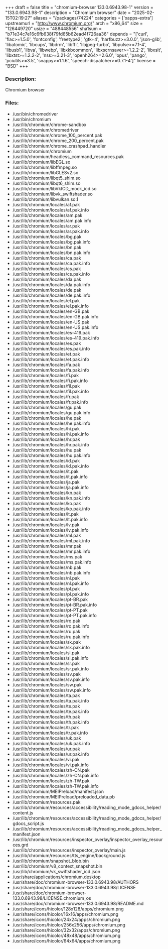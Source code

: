 +++
draft = false
title = "chromium-browser 133.0.6943.98-1"
version = "133.0.6943.98-1"
description = "Chromium browser"
date = "2025-02-15T02:19:27"
aliases = "/packages/74224"
categories = ['xapps-extra']
upstreamurl = "http://www.chromium.org/"
arch = "x86_64"
size = "126449720"
usize = "488448556"
sha1sum = "b71e34c7e16c6fb638f79fd65b62ead4f726aa36"
depends = "['curl', 'flac>=1.5.0', 'fontconfig', 'freetype2', 'gtk+4', 'harfbuzz>=3.0.0', 'json-glib', 'libatomic', 'libcups', 'libdrm', 'libffi', 'libjpeg-turbo', 'libpulse>=7.1-4', 'libusb1', 'libva', 'libwebp', 'libxkbcommon', 'libxscrnsaver>=1.2.2-2', 'libxslt', 'libxtst>=1.2.2-2', 'nss>=3.21-3', 'openh264>=2.6.0', 'opus', 'pango', 'pciutils>=3.5', 'snappy>=1.1.6', 'speech-dispatcher>=0.7.1-4']"
license = "BSD"
+++
### Description: 
Chromium browser

### Files: 
* /usr/bin/chromedriver
* /usr/bin/chromium
* /usr/lib/chromium/chrome-sandbox
* /usr/lib/chromium/chromedriver
* /usr/lib/chromium/chrome_100_percent.pak
* /usr/lib/chromium/chrome_200_percent.pak
* /usr/lib/chromium/chrome_crashpad_handler
* /usr/lib/chromium/chromium
* /usr/lib/chromium/headless_command_resources.pak
* /usr/lib/chromium/libEGL.so
* /usr/lib/chromium/libffmpeg.so
* /usr/lib/chromium/libGLESv2.so
* /usr/lib/chromium/libqt5_shim.so
* /usr/lib/chromium/libqt6_shim.so
* /usr/lib/chromium/libVkICD_mock_icd.so
* /usr/lib/chromium/libvk_swiftshader.so
* /usr/lib/chromium/libvulkan.so.1
* /usr/lib/chromium/locales/af.pak
* /usr/lib/chromium/locales/af.pak.info
* /usr/lib/chromium/locales/am.pak
* /usr/lib/chromium/locales/am.pak.info
* /usr/lib/chromium/locales/ar.pak
* /usr/lib/chromium/locales/ar.pak.info
* /usr/lib/chromium/locales/bg.pak
* /usr/lib/chromium/locales/bg.pak.info
* /usr/lib/chromium/locales/bn.pak
* /usr/lib/chromium/locales/bn.pak.info
* /usr/lib/chromium/locales/ca.pak
* /usr/lib/chromium/locales/ca.pak.info
* /usr/lib/chromium/locales/cs.pak
* /usr/lib/chromium/locales/cs.pak.info
* /usr/lib/chromium/locales/da.pak
* /usr/lib/chromium/locales/da.pak.info
* /usr/lib/chromium/locales/de.pak
* /usr/lib/chromium/locales/de.pak.info
* /usr/lib/chromium/locales/el.pak
* /usr/lib/chromium/locales/el.pak.info
* /usr/lib/chromium/locales/en-GB.pak
* /usr/lib/chromium/locales/en-GB.pak.info
* /usr/lib/chromium/locales/en-US.pak
* /usr/lib/chromium/locales/en-US.pak.info
* /usr/lib/chromium/locales/es-419.pak
* /usr/lib/chromium/locales/es-419.pak.info
* /usr/lib/chromium/locales/es.pak
* /usr/lib/chromium/locales/es.pak.info
* /usr/lib/chromium/locales/et.pak
* /usr/lib/chromium/locales/et.pak.info
* /usr/lib/chromium/locales/fa.pak
* /usr/lib/chromium/locales/fa.pak.info
* /usr/lib/chromium/locales/fi.pak
* /usr/lib/chromium/locales/fi.pak.info
* /usr/lib/chromium/locales/fil.pak
* /usr/lib/chromium/locales/fil.pak.info
* /usr/lib/chromium/locales/fr.pak
* /usr/lib/chromium/locales/fr.pak.info
* /usr/lib/chromium/locales/gu.pak
* /usr/lib/chromium/locales/gu.pak.info
* /usr/lib/chromium/locales/he.pak
* /usr/lib/chromium/locales/he.pak.info
* /usr/lib/chromium/locales/hi.pak
* /usr/lib/chromium/locales/hi.pak.info
* /usr/lib/chromium/locales/hr.pak
* /usr/lib/chromium/locales/hr.pak.info
* /usr/lib/chromium/locales/hu.pak
* /usr/lib/chromium/locales/hu.pak.info
* /usr/lib/chromium/locales/id.pak
* /usr/lib/chromium/locales/id.pak.info
* /usr/lib/chromium/locales/it.pak
* /usr/lib/chromium/locales/it.pak.info
* /usr/lib/chromium/locales/ja.pak
* /usr/lib/chromium/locales/ja.pak.info
* /usr/lib/chromium/locales/kn.pak
* /usr/lib/chromium/locales/kn.pak.info
* /usr/lib/chromium/locales/ko.pak
* /usr/lib/chromium/locales/ko.pak.info
* /usr/lib/chromium/locales/lt.pak
* /usr/lib/chromium/locales/lt.pak.info
* /usr/lib/chromium/locales/lv.pak
* /usr/lib/chromium/locales/lv.pak.info
* /usr/lib/chromium/locales/ml.pak
* /usr/lib/chromium/locales/ml.pak.info
* /usr/lib/chromium/locales/mr.pak
* /usr/lib/chromium/locales/mr.pak.info
* /usr/lib/chromium/locales/ms.pak
* /usr/lib/chromium/locales/ms.pak.info
* /usr/lib/chromium/locales/nb.pak
* /usr/lib/chromium/locales/nb.pak.info
* /usr/lib/chromium/locales/nl.pak
* /usr/lib/chromium/locales/nl.pak.info
* /usr/lib/chromium/locales/pl.pak
* /usr/lib/chromium/locales/pl.pak.info
* /usr/lib/chromium/locales/pt-BR.pak
* /usr/lib/chromium/locales/pt-BR.pak.info
* /usr/lib/chromium/locales/pt-PT.pak
* /usr/lib/chromium/locales/pt-PT.pak.info
* /usr/lib/chromium/locales/ro.pak
* /usr/lib/chromium/locales/ro.pak.info
* /usr/lib/chromium/locales/ru.pak
* /usr/lib/chromium/locales/ru.pak.info
* /usr/lib/chromium/locales/sk.pak
* /usr/lib/chromium/locales/sk.pak.info
* /usr/lib/chromium/locales/sl.pak
* /usr/lib/chromium/locales/sl.pak.info
* /usr/lib/chromium/locales/sr.pak
* /usr/lib/chromium/locales/sr.pak.info
* /usr/lib/chromium/locales/sv.pak
* /usr/lib/chromium/locales/sv.pak.info
* /usr/lib/chromium/locales/sw.pak
* /usr/lib/chromium/locales/sw.pak.info
* /usr/lib/chromium/locales/ta.pak
* /usr/lib/chromium/locales/ta.pak.info
* /usr/lib/chromium/locales/te.pak
* /usr/lib/chromium/locales/te.pak.info
* /usr/lib/chromium/locales/th.pak
* /usr/lib/chromium/locales/th.pak.info
* /usr/lib/chromium/locales/tr.pak
* /usr/lib/chromium/locales/tr.pak.info
* /usr/lib/chromium/locales/uk.pak
* /usr/lib/chromium/locales/uk.pak.info
* /usr/lib/chromium/locales/ur.pak
* /usr/lib/chromium/locales/ur.pak.info
* /usr/lib/chromium/locales/vi.pak
* /usr/lib/chromium/locales/vi.pak.info
* /usr/lib/chromium/locales/zh-CN.pak
* /usr/lib/chromium/locales/zh-CN.pak.info
* /usr/lib/chromium/locales/zh-TW.pak
* /usr/lib/chromium/locales/zh-TW.pak.info
* /usr/lib/chromium/MEIPreload/manifest.json
* /usr/lib/chromium/MEIPreload/preloaded_data.pb
* /usr/lib/chromium/resources.pak
* /usr/lib/chromium/resources/accessibility/reading_mode_gdocs_helper/content.js
* /usr/lib/chromium/resources/accessibility/reading_mode_gdocs_helper/gdocs_script.js
* /usr/lib/chromium/resources/accessibility/reading_mode_gdocs_helper_manifest.json
* /usr/lib/chromium/resources/inspector_overlay/inspector_overlay_resources.grd
* /usr/lib/chromium/resources/inspector_overlay/main.js
* /usr/lib/chromium/resources/tts_engine/background.js
* /usr/lib/chromium/snapshot_blob.bin
* /usr/lib/chromium/v8_context_snapshot.bin
* /usr/lib/chromium/vk_swiftshader_icd.json
* /usr/share/applications/chromium.desktop
* /usr/share/doc/chromium-browser-133.0.6943.98/AUTHORS
* /usr/share/doc/chromium-browser-133.0.6943.98/LICENSE
* /usr/share/doc/chromium-browser-133.0.6943.98/LICENSE.chromium_os
* /usr/share/doc/chromium-browser-133.0.6943.98/README.md
* /usr/share/icons/hicolor/128x128/apps/chromium.png
* /usr/share/icons/hicolor/16x16/apps/chromium.png
* /usr/share/icons/hicolor/24x24/apps/chromium.png
* /usr/share/icons/hicolor/256x256/apps/chromium.png
* /usr/share/icons/hicolor/32x32/apps/chromium.png
* /usr/share/icons/hicolor/48x48/apps/chromium.png
* /usr/share/icons/hicolor/64x64/apps/chromium.png
